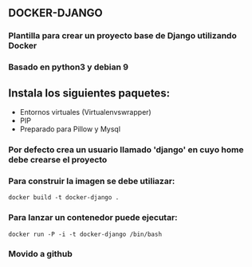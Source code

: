## DOCKER-DJANGO
### Plantilla para crear un proyecto base de Django utilizando Docker

### Basado en python3 y debian 9

## Instala los siguientes paquetes:
* Entornos virtuales (Virtualenvswrapper)
* PIP
* Preparado para Pillow y Mysql

### Por defecto crea un usuario llamado 'django' en cuyo home debe crearse el proyecto

### Para construir la imagen se debe utiliazar:
``docker build -t docker-django .``

### Para lanzar un contenedor puede ejecutar:
``docker run -P -i -t docker-django /bin/bash``

### Movido a github
